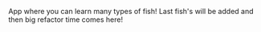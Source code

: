 App where you can learn many types of fish!
Last fish's will be added and then big refactor time comes here!
